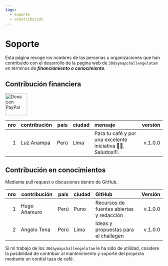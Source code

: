 ```yaml
---
tags:
  - soporte
  - constribución 
---
```


# **Soporte**

Esta página recoge los nombres de las personas u organizaciones que han contribuido con el desarrollo de la pagina web de `30daymapchallengelatam` en términos de _**financiamiento**_ _**o**_ _**conocimiento**_.

## **Contribución financiera** 

<a href="https://www.paypal.me/pigrecoinfinito" target="_blank"><img width="70" src="https://raw.githubusercontent.com/gbvitrano/HfcQGIS/master/img/PayPal.png" class="immagonobox" Title="Dona con PayPal" alt="Dona con PayPal" /></a>

nro| contribución| país| ciudad| mensaje | versión
--:|-----------|------|-------|:----------|---------:
1 | Luz Anampa |Perú |Lima|Para tu café y por una excelente iniciativa 👩‍💻. Saludos!!!. | v.1.0.0


## **Contribución en conocimientos**

Mediante pull request o discusiones dentro de GitHub.

nro| contribución|país | ciudad  | GitHub | Versión
--:|-----------|------|-------|:-------|---------:
1 | Hugo Añamuro |Perú | Puno | Recursos de fuentes abiertas y redacción | v.1.0.0
2 | Angelo Tena  | Perú | Lima | Ideas y propuestas para el challegen | v.1.0.0

Si mi trabajo de los `30daymapchallengelatam` le ha sido de utilidad, cosidere la posibilidad de contribuir al mantenimiento y soporte del proyecto mediante un cordial taza de café.

<script type='text/javascript' src='https://storage.ko-fi.com/cdn/widget/Widget_2.js'></script><script type='text/javascript'>kofiwidget2.init('Apoyame con una taza de café', '#000000', 'B0B56J9J9');kofiwidget2.draw();</script> 





